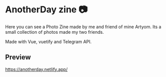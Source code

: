 
# AnotherDay zine 📷
Here you can see a Photo Zine made by me and friend of mine Artyom. Its a small collection of photos made my two friends.

Made with Vue, vuetify and Telegram API.




## Preview

https://anotherday.netlify.app/
